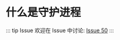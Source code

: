 # 什么是守护进程



::: tip Issue 
 欢迎在 Issue 中讨论: [Issue 50](https://github.com/shfshanyue/Daily-Question/issues/50) 
:::